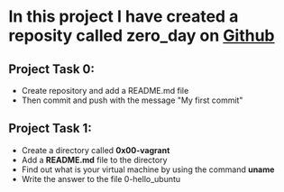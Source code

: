 # In this project I have created a reposity called **zero_day** on [Github](https://github.com/)

<h2>Project Task 0:</h2>

- Create repository and add a README.md file
- Then commit and push with the message "My first commit"

<h2>Project Task 1:</h2>

- Create a directory called **0x00-vagrant**
- Add a **README.md** file to the directory
- Find out what is your virtual machine by using the command **uname**
- Write the answer to the file 0-hello_ubuntu

